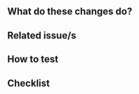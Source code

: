 <!-- Common title prefixes/annotations:
PREFIX:

  WIP: work in progress
  🐛    Fix a bug.
  ✨    Introduce new features.
  ♻️     Refactor code.
  🚑️    Critical hotfix.
  ⚗️     Perform experiments.
  ⬆️    Upgrade dependencies.
  📝    Add or update documentation.
  🗑️    Deprecate code that needs to be cleaned up.
  ⚰️     Remove dead code.
  🔥    Remove code or files.
  🔨    Add or update development scripts.

or from https://gitmoji.dev/ and https://github.com/carloscuesta/gitmoji/blob/master/src/data/gitmojis.json

SUFFIX:
 (⚠️ devops)  changes in devops configuration required before deploying

-->

## What do these changes do?

<!-- Explain REVIEWERS what is this PR about -->


## Related issue/s

<!-- Enumerate REVIEWERS other issues

- ITISFoundation/osparc-issues#428
- #26 : node_ports should have retry policies when upload/download fails  (FIXED)

-->


## How to test

<!-- Give REVIEWERS some hits or code snippets on how could this be tested -->


## Checklist

<!-- This is YOUR section

Add here YOUR checklist/notes to guide and monitor the progress of the case!

e.g.

- [ ] Openapi changes? ``make openapi-specs``, ``git commit ...`` and then ``make version-*``)
- [ ] Database migration script? ``cd packages/postgres-database``, ``make setup-commit``, ``sc-pg review -m "my changes"``
- [ ] Unit tests for the changes exist
- [ ] Runs in the swarm
- [ ] Documentation reflects the changes
- [ ] New module? Add your github username to [.github/CODEOWNERS](.github/CODEOWNERS)
-->
